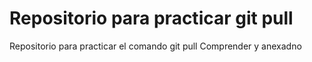 # Repositorio para practicar git pull
Repositorio para practicar el comando git pull
Comprender y anexadno

